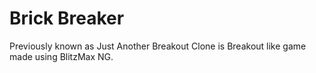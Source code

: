 # Brick Breaker

Previously known as Just Another Breakout Clone is Breakout like game made using BlitzMax NG.
